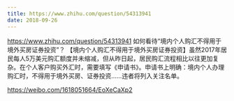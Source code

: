 ```yaml
---
title: https://www.zhihu.com/question/54313941
date: 2018-09-26
---
```

https://www.zhihu.com/question/54313941
如何看待“境内个人购汇不得用于境外买房证券投资”？
【境内个人购汇不得用于境外买房证券投资】虽然2017年居民每人5万美元购汇额度并未缩减，但从昨日起，居民购汇流程相比以往更加复杂。在个人客户购买外汇时，需要填写《申请书》。申请书上明确：境内个人办理购汇时，不得用于境外买房、证券投资……违者将列入关注名单。

https://weibo.com/1618051664/EoXeCaXp2